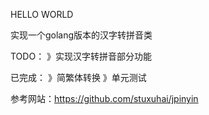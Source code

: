 HELLO WORLD

实现一个golang版本的汉字转拼音类

TODO：
》实现汉字转拼音部分功能

已完成：
》简繁体转换
》单元测试

参考网站：https://github.com/stuxuhai/jpinyin